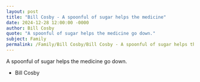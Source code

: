 ```yaml
---
layout: post
title: "Bill Cosby - A spoonful of sugar helps the medicine"
date: 2024-12-28 12:00:00 -0000
author: Bill Cosby
quote: "A spoonful of sugar helps the medicine go down."
subject: Family
permalink: /Family/Bill Cosby/Bill Cosby - A spoonful of sugar helps the medicine
---
```


A spoonful of sugar helps the medicine go down.

- Bill Cosby
